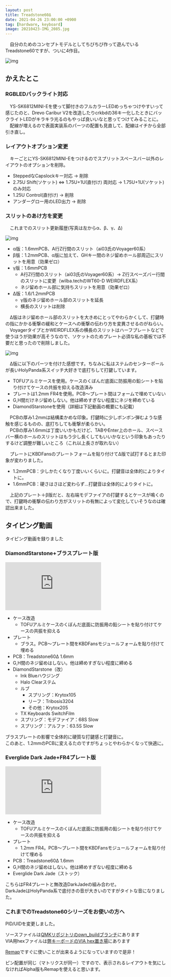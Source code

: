 ```yaml
---
layout: post
title: Treadstone60Δ
date: 2021-04-26 23:00:00 +0900
tag: [hardware, keyboard]
image: 20210423-IMG_2085.jpg
---
```


　自分のためのコンセプトモデルとしてちびちび作って遊んでいるTreadstone60ですが、ついに4作目。  

![img](/assets/photos/20210304-IMG_1916.jpg)  

## かえたとこ

### RGBLEDバックライト対応

　YS-SK6812MINI-Eを使って脚付きのフルカラーLEDめっちゃつけやすいって感じたのと、Drevo Caribur V2を改造したりcrkbdの36キー化したときにバックライトLEDがキラキラ光るのもやっぱ良いいなと思ってつけてみることに。  
　配線が増えるので表面実装系のパーツの配置も見直して、配線はイチから全部引き直し。  

### レイアウトオプション変更

　キーごとにYS-SK6812MINI-Eをつけるのでスプリットスペースバー以外のレイアウトのオプションを削除。  

- SteppedなCapslockキー対応 → 削除
- 2.75U Shift(ソケット) ⇔ 1.75U+1U(直付け) 両対応 → 1.75U+1U(ソケット)のみ対応
- 1.25U Control(直付け) → 削除
- アンダーグロー用のLED出力 → 削除

### スリットのあけ方を変更

　これまでのスリット更新履歴(写真は左からα、β、γ、Δ)

![img](/assets/photos/20210423-IMG_2084.jpg)  

- α版：1.6mmPCB、A行Z行間のスリット（ai03氏のVoyager60系）
- β版：1.2mmPCB、α版に加えて、GHキー間のネジ留めホール部周辺にスリットを用意（効果ゼロ）
- γ版：1.6mmPCB
  - A行Z行間のスリット（ai03氏のVoyager60系）→ Z行スペーズバー行間のスリットに変更（wilba.techのWT60-D WEIRDFLEX系）
  - ネジ留めホール部に気持ちスリットを用意（効果ゼロ）
- Δ版：1.6/1.2mmPCB
  - γ版のネジ留めホール部のスリットを延長
  - 横長のスリットは削除

　Δ版はネジ留めホール部のスリットを大きめにとってやわらかくして、打鍵時の指にかかる衝撃の緩和とケースへの衝撃の伝わり方を変異させるのがねらい。  
　VoyagerタイプとかWEIRDFLEX系の横長のスリットはハーフプレートなどで使うほうが効果が高そうなので、ソケットのためプレート必須な私の基板では不要だと思ったので削除しました。  

![img](/assets/photos/20210423-IMG_2085.jpg)  

　Δ版に以下のパーツを付けた感想です。ちなみに私はステムのセンターポールが長いHolyPanda系スイッチ大好きで底打ちして打鍵しています。  

- TOFUアルミケースを使用。ケースのくぼんだ底面に防振用の鉛シートを貼り付けてケースの共振を抑える改造済み
- プレートは1.2mm FR4を使用。PCB～プレート間はフォームで埋めていない
- G,H間だけネジ留めしない。他は締めすぎない程度にネジを締めている
- DiamondStarstoneを使用（詳細は下記動画の概要にも記載）

　PCBの厚み1.2mmは結構柔かめな印象。打鍵時に少しボンボン弾むような感触を感じるものの、底打ちしても衝撃が柔らかい。  
　PCBの厚み1.6mmは丁度いいかもだけど、TABやEnter上のホール、スペースバー横のホールのスリットはもう少し長くしてもいいかなという印象もあったりするけど調整が難しいところ（これ以上長さが取れない）  

　プレートにKBDFansのプレートフォームを貼り付けてΔ版で試打するとまた印象が変わりました。

- 1.2mmPCB：少しかたくなり丁度いいくらいに。打鍵音は全体的によりタイトに。
- 1.6mmPCB：硬さはさほど変わらず…打鍵音は全体的によりタイトに。

　上記のプレート＋β版だと、左右端モデファイアの打鍵するとケースが鳴くので、打鍵時の衝撃の伝わり方がスリットの有無によって変化していそうなのは確認出来ました。  

## タイピング動画

タイピング動画を録りました  

### DiamondStarstone+ブラスプレート版

<iframe src="https://www.youtube.com/embed/KztRPZfWnUs" title="YouTube video player" frameborder="0" allow="accelerometer; autoplay; clipboard-write; encrypted-media; gyroscope; picture-in-picture" allowfullscreen></iframe>

- ケース改造
  - TOFUアルミケースのくぼんだ底面に防振用の鉛シートを貼り付けてケースの共振を抑える
- プレート
  - ブラス。PCB～プレート間をKBDFansモジュールフォームを貼り付けて埋める
- PCB：Treadstone60Δ 1.6mm
- G,H間のネジ留めはしない。他は締めすぎない程度に締める
- DiamondStarstone（改）
  - Ink Blueハウジング
  - Halo Clearステム
  - ルブ
    - スプリング：Krytox105
    - リーフ：Tribosis3204
    - その他：Krytox205
  - TX Keyboards SwitchFilm
  - スプリング：モデファイア：68S Slow
  - スプリング：アルファ：63.5S Slow

ブラスプレートの影響で全体的に硬質な打鍵感と打鍵音に。  
このあと、1.2mmのPCBに変えるたのですがちょっとやわらかくなって快適に。  

### Everglide Dark Jade+FR4プレート版

<iframe src="https://www.youtube.com/embed/rvvx5L5WS9c" title="YouTube video player" frameborder="0" allow="accelerometer; autoplay; clipboard-write; encrypted-media; gyroscope; picture-in-picture" allowfullscreen></iframe>

- ケース改造
  - TOFUアルミケースのくぼんだ底面に防振用の鉛シートを貼り付けてケースの共振を抑える
- プレート
  - 1.2mm FR4。PCB～プレート間をKBDFansモジュールフォームを貼り付けて埋める
- PCB：Treadstone60Δ 1.6mm
- G,H間のネジ留めはしない。他は締めすぎない程度に締める
- Everglide Dark Jade（ストック）

こちらはFR4プレートと無改造DarkJadeの組み合わせ。  
DarkJadeはHolyPanda系で底付きの音が大きいのですがタイトな音になりました。  

### これまでのTreadstone60シリーズをお使いの方へ

PID/UIDを変更しました。

ソースファイルは[QMKリポジトリのown_buildブランチ](https://github.com/marksard/qmk_firmware/tree/own_build/keyboards/marksard/treadstone60)にあります  
VIA用hexファイルは[弊キーボードのVIA hex置き場](https://github.com/marksard/qmk_firmware_hex/releases/tag/release-20210426)にあります  

[Remap](https://remap-keys.app/)ですぐに使いことが出来るようになっていますので是非！  

ピン配置が同じ（マトリクスが同一）ですので、表示されるレイアウトを気にしなければAlpha版もRemapを使えると思います。
